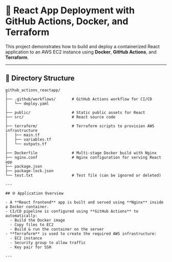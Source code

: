 # 🚀 React App Deployment with GitHub Actions, Docker, and Terraform

This project demonstrates how to build and deploy a containerized React application to an AWS EC2 instance using **Docker**, **GitHub Actions**, and **Terraform**.

---

## 📁 Directory Structure

```plaintext
github_actions_reactapp/
│
├── .github/workflows/       # GitHub Actions workflow for CI/CD
│   └── deploy.yaml
│
├── public/                  # Static public assets for React
├── src/                     # React source code
│
├── terraform/               # Terraform scripts to provision AWS infrastructure
│   ├── main.tf
│   ├── variables.tf
│   └── outputs.tf
│
├── Dockerfile               # Multi-stage Docker build with Nginx
├── nginx.conf               # Nginx configuration for serving React app
├── package.json
├── package-lock.json
└── test.txt                 # Test file (can be ignored or deleted)

---

## 🌐 Application Overview

- A **React frontend** app is built and served using **Nginx** inside a Docker container.
- CI/CD pipeline is configured using **GitHub Actions** to automatically:
  - Build the Docker image
  - Copy files to EC2
  - Build & run the container on the server
- **Terraform** is used to create the required AWS infrastructure:
  - EC2 instance
  - Security group to allow traffic
  - Key pair for SSH

---
